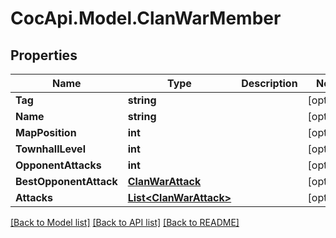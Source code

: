 # CocApi.Model.ClanWarMember
## Properties

Name | Type | Description | Notes
------------ | ------------- | ------------- | -------------
**Tag** | **string** |  | [optional] 
**Name** | **string** |  | [optional] 
**MapPosition** | **int** |  | [optional] 
**TownhallLevel** | **int** |  | [optional] 
**OpponentAttacks** | **int** |  | [optional] 
**BestOpponentAttack** | [**ClanWarAttack**](ClanWarAttack.md) |  | [optional] 
**Attacks** | [**List&lt;ClanWarAttack&gt;**](ClanWarAttack.md) |  | [optional] 

[[Back to Model list]](../README.md#documentation-for-models) [[Back to API list]](../README.md#documentation-for-api-endpoints) [[Back to README]](../README.md)

